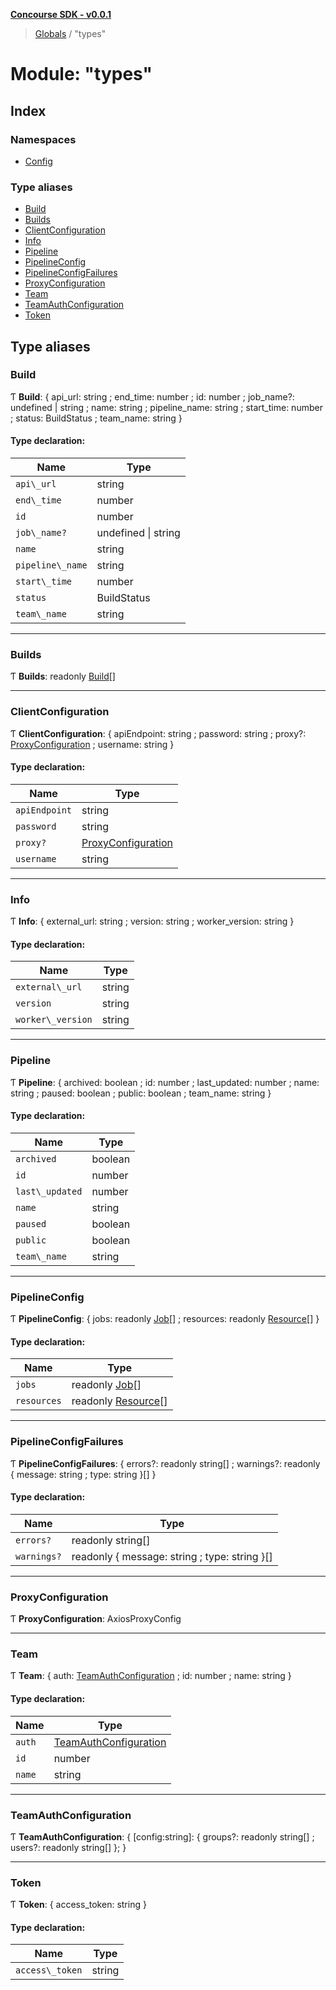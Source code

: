 **[Concourse SDK - v0.0.1](../README.md)**

> [Globals](../README.md) / "types"

# Module: "types"

## Index

### Namespaces

* [Config](_types_.config.md)

### Type aliases

* [Build](_types_.md#build)
* [Builds](_types_.md#builds)
* [ClientConfiguration](_types_.md#clientconfiguration)
* [Info](_types_.md#info)
* [Pipeline](_types_.md#pipeline)
* [PipelineConfig](_types_.md#pipelineconfig)
* [PipelineConfigFailures](_types_.md#pipelineconfigfailures)
* [ProxyConfiguration](_types_.md#proxyconfiguration)
* [Team](_types_.md#team)
* [TeamAuthConfiguration](_types_.md#teamauthconfiguration)
* [Token](_types_.md#token)

## Type aliases

### Build

Ƭ  **Build**: { api_url: string ; end_time: number ; id: number ; job_name?: undefined \| string ; name: string ; pipeline_name: string ; start_time: number ; status: BuildStatus ; team_name: string  }

#### Type declaration:

Name | Type |
------ | ------ |
`api\_url` | string |
`end\_time` | number |
`id` | number |
`job\_name?` | undefined \| string |
`name` | string |
`pipeline\_name` | string |
`start\_time` | number |
`status` | BuildStatus |
`team\_name` | string |

___

### Builds

Ƭ  **Builds**: readonly [Build](_types_.md#build)[]

___

### ClientConfiguration

Ƭ  **ClientConfiguration**: { apiEndpoint: string ; password: string ; proxy?: [ProxyConfiguration](_types_.md#proxyconfiguration) ; username: string  }

#### Type declaration:

Name | Type |
------ | ------ |
`apiEndpoint` | string |
`password` | string |
`proxy?` | [ProxyConfiguration](_types_.md#proxyconfiguration) |
`username` | string |

___

### Info

Ƭ  **Info**: { external_url: string ; version: string ; worker_version: string  }

#### Type declaration:

Name | Type |
------ | ------ |
`external\_url` | string |
`version` | string |
`worker\_version` | string |

___

### Pipeline

Ƭ  **Pipeline**: { archived: boolean ; id: number ; last_updated: number ; name: string ; paused: boolean ; public: boolean ; team_name: string  }

#### Type declaration:

Name | Type |
------ | ------ |
`archived` | boolean |
`id` | number |
`last\_updated` | number |
`name` | string |
`paused` | boolean |
`public` | boolean |
`team\_name` | string |

___

### PipelineConfig

Ƭ  **PipelineConfig**: { jobs: readonly [Job](_types_.config.md#job)[] ; resources: readonly [Resource](_types_.config.md#resource)[]  }

#### Type declaration:

Name | Type |
------ | ------ |
`jobs` | readonly [Job](_types_.config.md#job)[] |
`resources` | readonly [Resource](_types_.config.md#resource)[] |

___

### PipelineConfigFailures

Ƭ  **PipelineConfigFailures**: { errors?: readonly string[] ; warnings?: readonly { message: string ; type: string  }[]  }

#### Type declaration:

Name | Type |
------ | ------ |
`errors?` | readonly string[] |
`warnings?` | readonly { message: string ; type: string  }[] |

___

### ProxyConfiguration

Ƭ  **ProxyConfiguration**: AxiosProxyConfig

___

### Team

Ƭ  **Team**: { auth: [TeamAuthConfiguration](_types_.md#teamauthconfiguration) ; id: number ; name: string  }

#### Type declaration:

Name | Type |
------ | ------ |
`auth` | [TeamAuthConfiguration](_types_.md#teamauthconfiguration) |
`id` | number |
`name` | string |

___

### TeamAuthConfiguration

Ƭ  **TeamAuthConfiguration**: { [config:string]: { groups?: readonly string[] ; users?: readonly string[]  };  }

___

### Token

Ƭ  **Token**: { access_token: string  }

#### Type declaration:

Name | Type |
------ | ------ |
`access\_token` | string |

